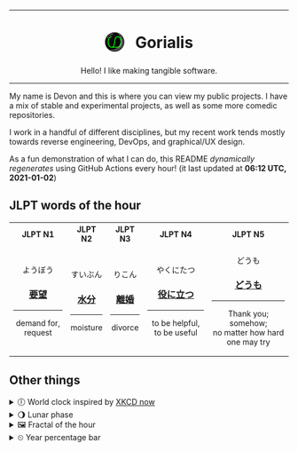 ***

<h1 align="center">
<sub>
    <img src="readme/resources/avatar.png" height="36">
</sub>
&nbsp;
Gorialis
</h1>
<p align="center">
Hello! I like making tangible software.
</p>

***

My name is Devon and this is where you can view my public projects. I have a mix of stable and experimental projects, as well as some more comedic repositories.

I work in a handful of different disciplines, but my recent work tends mostly towards reverse engineering, DevOps, and graphical/UX design.

As a fun demonstration of what I can do, this README *dynamically regenerates* using GitHub Actions every hour! (it last updated at **06:12 UTC, 2021-01-02**)

<h2>JLPT words of the hour</h2>
<table>
    <tr>
        <th>JLPT N1</th>
        <th>JLPT N2</th>
        <th>JLPT N3</th>
        <th>JLPT N4</th>
        <th>JLPT N5</th>
    </tr>
    <tr>
        <td>
            <p align="center">ようぼう</p>
            <h3 align="center"><b><a href="https://jisho.org/search/%E8%A6%81%E6%9C%9B">要望</a></b></h3>
            <hr>
            <p align="center">demand for,<wbr> request</p>
        </td>
        <td>
            <p align="center">すいぶん</p>
            <h3 align="center"><b><a href="https://jisho.org/search/%E6%B0%B4%E5%88%86">水分</a></b></h3>
            <hr>
            <p align="center">moisture</p>
        </td>
        <td>
            <p align="center">りこん</p>
            <h3 align="center"><b><a href="https://jisho.org/search/%E9%9B%A2%E5%A9%9A">離婚</a></b></h3>
            <hr>
            <p align="center">divorce</p>
        </td>
        <td>
            <p align="center">やくにたつ</p>
            <h3 align="center"><b><a href="https://jisho.org/search/%E5%BD%B9%E3%81%AB%E7%AB%8B%E3%81%A4">役に立つ</a></b></h3>
            <hr>
            <p align="center">to be helpful,<wbr> to be useful</p>
        </td>
        <td>
            <p align="center">どうも</p>
            <h3 align="center"><b><a href="https://jisho.org/search/%E3%81%A9%E3%81%86%E3%82%82">どうも</a></b></h3>
            <hr>
            <p align="center">Thank you;<br> somehow;<br> no matter how hard one may try</p>
        </td>
    </tr>
</table>

<h2>Other things</h2>
<details>
<summary>🕕  World clock inspired by <a href="https://xkcd.com/now">XKCD now</a></summary>

> <img src="generated/now.png" width="512">

</details>
<details>
<summary>🌖 Lunar phase</summary>

The moon is approximately 64.96% through its phase (Waning Gibbous).

</details>
<details>
<summary>&#x1f5bc; Fractal of the hour</summary>

> <img src="generated/fractal.png" width="512">

</details>
<details>
<summary>&#x23f2; Year percentage bar</summary>
<pre><code>2021 [▁▁▁▁▁▁▁▁▁▁▁▁▁▁▁▁▁▁▁▁] 0.34%</code></pre>
</details>
